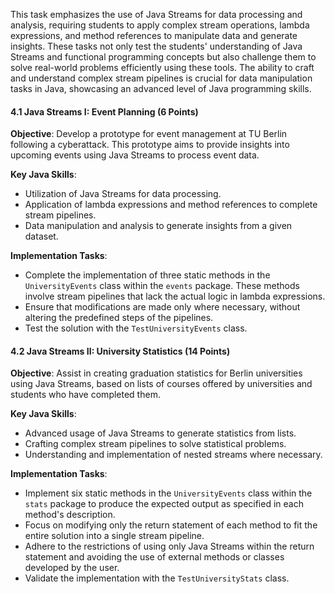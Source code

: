 This task emphasizes the use of Java Streams for data processing and analysis, requiring students to apply complex stream operations, lambda expressions, and method references to manipulate data and generate insights. These tasks not only test the students' understanding of Java Streams and functional programming concepts but also challenge them to solve real-world problems efficiently using these tools. The ability to craft and understand complex stream pipelines is crucial for data manipulation tasks in Java, showcasing an advanced level of Java programming skills.

#### 4.1 Java Streams I: Event Planning (6 Points)

**Objective**: Develop a prototype for event management at TU Berlin following a cyberattack. This prototype aims to provide insights into upcoming events using Java Streams to process event data.

**Key Java Skills**:
- Utilization of Java Streams for data processing.
- Application of lambda expressions and method references to complete stream pipelines.
- Data manipulation and analysis to generate insights from a given dataset.

**Implementation Tasks**:
- Complete the implementation of three static methods in the `UniversityEvents` class within the `events` package. These methods involve stream pipelines that lack the actual logic in lambda expressions.
- Ensure that modifications are made only where necessary, without altering the predefined steps of the pipelines.
- Test the solution with the `TestUniversityEvents` class.

#### 4.2 Java Streams II: University Statistics (14 Points)

**Objective**: Assist in creating graduation statistics for Berlin universities using Java Streams, based on lists of courses offered by universities and students who have completed them.

**Key Java Skills**:
- Advanced usage of Java Streams to generate statistics from lists.
- Crafting complex stream pipelines to solve statistical problems.
- Understanding and implementation of nested streams where necessary.

**Implementation Tasks**:
- Implement six static methods in the `UniversityEvents` class within the `stats` package to produce the expected output as specified in each method's description.
- Focus on modifying only the return statement of each method to fit the entire solution into a single stream pipeline.
- Adhere to the restrictions of using only Java Streams within the return statement and avoiding the use of external methods or classes developed by the user.
- Validate the implementation with the `TestUniversityStats` class.